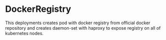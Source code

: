 # DockerRegistry

This deployments creates pod with docker registry from official docker repository and creates daemon-set with haproxy to expose registry on all of kubernetes nodes.
